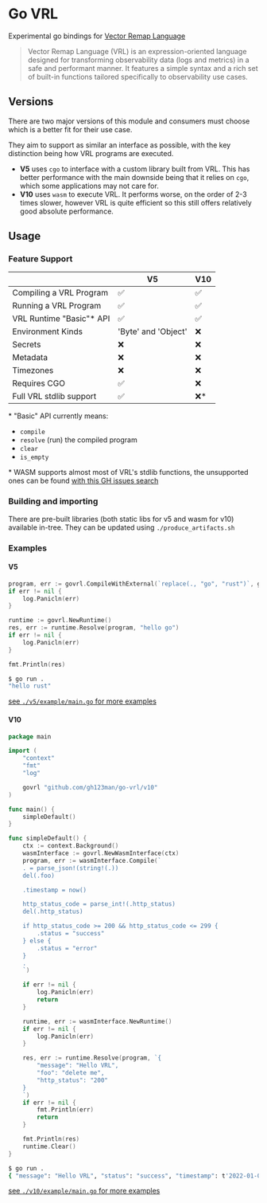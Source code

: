 
# Go VRL

Experimental go bindings for [Vector Remap Language](https://vector.dev/docs/reference/vrl/)

> Vector Remap Language (VRL) is an expression-oriented language designed for transforming observability data (logs and metrics) in a safe and performant manner. It features a simple syntax and a rich set of built-in functions tailored specifically to observability use cases.

## Versions
There are two major versions of this module and consumers must choose which is a
better fit for their use case.

They aim to support as similar an interface as possible, with the key
distinction being how VRL programs are executed.

- **V5** uses `cgo` to interface with a custom library built from VRL. This has
  better performance with the main downside being that it relies on `cgo`, which
  some applications may not care for.
- **V10** uses `wasm` to execute VRL. It performs worse, on the order of 2-3 times
  slower, however VRL is quite efficient so this still offers relatively good
  absolute performance.

## Usage

### Feature Support

|                           | V5                  | V10 |
|-------------------------- | ------------------- | --- |
| Compiling a VRL Program   | ✅                  | ✅  |
| Running a VRL Program     | ✅                  | ✅  |
| VRL Runtime "Basic"\* API | ✅                  | ✅  |
| Environment Kinds         | 'Byte' and 'Object' | ❌  |
| Secrets                   | ❌                  | ❌  |
| Metadata                  | ❌                  | ❌  |
| Timezones                 | ❌                  | ❌  |
| Requires CGO              | ✅                  | ❌  |
| Full VRL stdlib support   | ✅                  | ❌\* |


\* "Basic" API currently means:
- `compile`
- `resolve` (run) the compiled program
- `clear`
- `is_empty`

\* WASM supports almost most of VRL's stdlib functions, the unsupported ones can
be found [with this GH issues
search](https://github.com/vectordotdev/vector/issues?q=is%3Aopen+is%3Aissue+label%3A%22vrl%3A+playground%22+wasm+compatible)

### Building and importing

There are pre-built libraries (both static libs for v5 and wasm for v10)
available in-tree.
They can be updated using `./produce_artifacts.sh`

### Examples

#### V5

```go
program, err := govrl.CompileWithExternal(`replace(., "go", "rust")`, govrl.GetExternalEnv(govrl.Bytes, govrl.Bytes))
if err != nil {
    log.Panicln(err)
}

runtime := govrl.NewRuntime()
res, err := runtime.Resolve(program, "hello go")
if err != nil {
    log.Panicln(err)
}

fmt.Println(res)
```

```bash
$ go run .
"hello rust"
```

[see `./v5/example/main.go` for more examples](./v5/example/main.go)

#### V10

```go
package main

import (
	"context"
	"fmt"
	"log"

	govrl "github.com/gh123man/go-vrl/v10"
)

func main() {
	simpleDefault()
}

func simpleDefault() {
	ctx := context.Background()
	wasmInterface := govrl.NewWasmInterface(ctx)
	program, err := wasmInterface.Compile(`
	. = parse_json!(string!(.))
	del(.foo)

	.timestamp = now()

	http_status_code = parse_int!(.http_status)
	del(.http_status)

	if http_status_code >= 200 && http_status_code <= 299 {
		.status = "success"
	} else {
		.status = "error"
	}
	.
	`)

	if err != nil {
		log.Panicln(err)
		return
	}

	runtime, err := wasmInterface.NewRuntime()
	if err != nil {
		log.Panicln(err)
	}

	res, err := runtime.Resolve(program, `{
		"message": "Hello VRL",
		"foo": "delete me",
		"http_status": "200"
	}
	`)
	if err != nil {
		fmt.Println(err)
		return
	}

	fmt.Println(res)
	runtime.Clear()
}
```

```bash
$ go run .
{ "message": "Hello VRL", "status": "success", "timestamp": t'2022-01-01T00:00:00Z' }
```

[see `./v10/example/main.go` for more examples](./v10/example/main.go)

